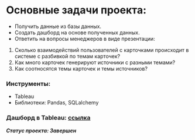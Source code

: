 # Основные задачи проекта:

- Получить данные из базы данных.
- Создать дашборд на основе полученных данных.
- Ответить на вопросы менеджеров в виде презентации:

1) Cколько взаимодействий пользователей с карточками происходит в системе с разбивкой по темам карточек?
2) Как много карточек генерируют источники с разными темами?
3) Как соотносятся темы карточек и темы источников?

### Инструменты:
- Tableau
- Библиотеки: Pandas, SQLalchemy
### Дашборд в Tableau: [ссылка](https://public.tableau.com/app/profile/alexander4727/viz/yandex-dzen_Vorosh/-)


***Статус проекта: Завершен***
